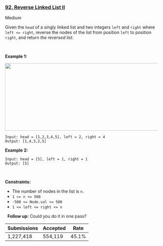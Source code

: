 ### [92. Reverse Linked List II](https://leetcode.com/problems/reverse-linked-list-ii/)

Medium

Given the `` head `` of a singly linked list and two integers `` left `` and `` right `` where `` left <= right ``, reverse the nodes of the list from position `` left `` to position `` right ``, and return _the reversed list_.

 

__Example 1:__

<img alt="" src="https://assets.leetcode.com/uploads/2021/02/19/rev2ex2.jpg" style="width: 542px; height: 222px;"/>

```
Input: head = [1,2,3,4,5], left = 2, right = 4
Output: [1,4,3,2,5]
```

__Example 2:__

```
Input: head = [5], left = 1, right = 1
Output: [5]
```

 

__Constraints:__

*   The number of nodes in the list is `` n ``.
*   `` 1 <= n <= 500 ``
*   `` -500 <= Node.val <= 500 ``
*   `` 1 <= left <= right <= n ``

 
__Follow up:__ Could you do it in one pass?

| Submissions    | Accepted     | Rate   |
| -------------- | ------------ | ------ |
| 1,227,418 | 554,119 | 45.1% |